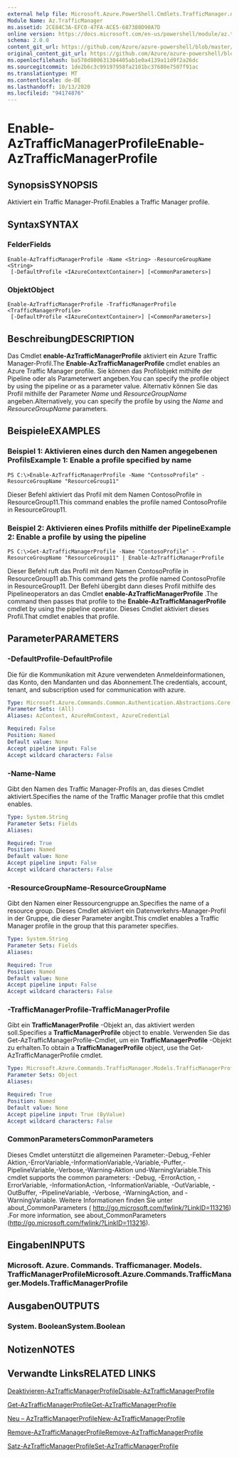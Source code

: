 ```yaml
---
external help file: Microsoft.Azure.PowerShell.Cmdlets.TrafficManager.dll-Help.xml
Module Name: Az.TrafficManager
ms.assetid: 2CE84C3A-EFC0-47FA-ACE5-687380D90A7D
online version: https://docs.microsoft.com/en-us/powershell/module/az.trafficmanager/enable-aztrafficmanagerprofile
schema: 2.0.0
content_git_url: https://github.com/Azure/azure-powershell/blob/master/src/TrafficManager/TrafficManager/help/Enable-AzTrafficManagerProfile.md
original_content_git_url: https://github.com/Azure/azure-powershell/blob/master/src/TrafficManager/TrafficManager/help/Enable-AzTrafficManagerProfile.md
ms.openlocfilehash: ba578d800631304405ab1e0a4139a11d9f2a26dc
ms.sourcegitcommit: 1de2b6c3c99197958fa2101bc37680e7507f91ac
ms.translationtype: MT
ms.contentlocale: de-DE
ms.lasthandoff: 10/13/2020
ms.locfileid: "94174876"
---
```

# <span data-ttu-id="5c933-101">Enable-AzTrafficManagerProfile</span><span class="sxs-lookup"><span data-stu-id="5c933-101">Enable-AzTrafficManagerProfile</span></span>

## <span data-ttu-id="5c933-102">Synopsis</span><span class="sxs-lookup"><span data-stu-id="5c933-102">SYNOPSIS</span></span>
<span data-ttu-id="5c933-103">Aktiviert ein Traffic Manager-Profil.</span><span class="sxs-lookup"><span data-stu-id="5c933-103">Enables a Traffic Manager profile.</span></span>

## <span data-ttu-id="5c933-104">Syntax</span><span class="sxs-lookup"><span data-stu-id="5c933-104">SYNTAX</span></span>

### <span data-ttu-id="5c933-105">Felder</span><span class="sxs-lookup"><span data-stu-id="5c933-105">Fields</span></span>
```
Enable-AzTrafficManagerProfile -Name <String> -ResourceGroupName <String>
 [-DefaultProfile <IAzureContextContainer>] [<CommonParameters>]
```

### <span data-ttu-id="5c933-106">Objekt</span><span class="sxs-lookup"><span data-stu-id="5c933-106">Object</span></span>
```
Enable-AzTrafficManagerProfile -TrafficManagerProfile <TrafficManagerProfile>
 [-DefaultProfile <IAzureContextContainer>] [<CommonParameters>]
```

## <span data-ttu-id="5c933-107">Beschreibung</span><span class="sxs-lookup"><span data-stu-id="5c933-107">DESCRIPTION</span></span>
<span data-ttu-id="5c933-108">Das Cmdlet **enable-AzTrafficManagerProfile** aktiviert ein Azure Traffic Manager-Profil.</span><span class="sxs-lookup"><span data-stu-id="5c933-108">The **Enable-AzTrafficManagerProfile** cmdlet enables an Azure Traffic Manager profile.</span></span>
<span data-ttu-id="5c933-109">Sie können das Profilobjekt mithilfe der Pipeline oder als Parameterwert angeben.</span><span class="sxs-lookup"><span data-stu-id="5c933-109">You can specify the profile object by using the pipeline or as a parameter value.</span></span>
<span data-ttu-id="5c933-110">Alternativ können Sie das Profil mithilfe der Parameter *Name* und *ResourceGroupName* angeben.</span><span class="sxs-lookup"><span data-stu-id="5c933-110">Alternatively, you can specify the profile by using the *Name* and *ResourceGroupName* parameters.</span></span>

## <span data-ttu-id="5c933-111">Beispiele</span><span class="sxs-lookup"><span data-stu-id="5c933-111">EXAMPLES</span></span>

### <span data-ttu-id="5c933-112">Beispiel 1: Aktivieren eines durch den Namen angegebenen Profils</span><span class="sxs-lookup"><span data-stu-id="5c933-112">Example 1: Enable a profile specified by name</span></span>
```
PS C:\>Enable-AzTrafficManagerProfile -Name "ContosoProfile" -ResourceGroupName "ResourceGroup11"
```

<span data-ttu-id="5c933-113">Dieser Befehl aktiviert das Profil mit dem Namen ContosoProfile in ResourceGroup11.</span><span class="sxs-lookup"><span data-stu-id="5c933-113">This command enables the profile named ContosoProfile in ResourceGroup11.</span></span>

### <span data-ttu-id="5c933-114">Beispiel 2: Aktivieren eines Profils mithilfe der Pipeline</span><span class="sxs-lookup"><span data-stu-id="5c933-114">Example 2: Enable a profile by using the pipeline</span></span>
```
PS C:\>Get-AzTrafficManagerProfile -Name "ContosoProfile" -ResourceGroupName "ResourceGroup11" | Enable-AzTrafficManagerProfile
```

<span data-ttu-id="5c933-115">Dieser Befehl ruft das Profil mit dem Namen ContosoProfile in ResourceGroup11 ab.</span><span class="sxs-lookup"><span data-stu-id="5c933-115">This command gets the profile named ContosoProfile in ResourceGroup11.</span></span>
<span data-ttu-id="5c933-116">Der Befehl übergibt dann dieses Profil mithilfe des Pipelineoperators an das Cmdlet **enable-AzTrafficManagerProfile** .</span><span class="sxs-lookup"><span data-stu-id="5c933-116">The command then passes that profile to the **Enable-AzTrafficManagerProfile** cmdlet by using the pipeline operator.</span></span>
<span data-ttu-id="5c933-117">Dieses Cmdlet aktiviert dieses Profil.</span><span class="sxs-lookup"><span data-stu-id="5c933-117">That cmdlet enables that profile.</span></span>

## <span data-ttu-id="5c933-118">Parameter</span><span class="sxs-lookup"><span data-stu-id="5c933-118">PARAMETERS</span></span>

### <span data-ttu-id="5c933-119">-DefaultProfile</span><span class="sxs-lookup"><span data-stu-id="5c933-119">-DefaultProfile</span></span>
<span data-ttu-id="5c933-120">Die für die Kommunikation mit Azure verwendeten Anmeldeinformationen, das Konto, den Mandanten und das Abonnement.</span><span class="sxs-lookup"><span data-stu-id="5c933-120">The credentials, account, tenant, and subscription used for communication with azure.</span></span>

```yaml
Type: Microsoft.Azure.Commands.Common.Authentication.Abstractions.Core.IAzureContextContainer
Parameter Sets: (All)
Aliases: AzContext, AzureRmContext, AzureCredential

Required: False
Position: Named
Default value: None
Accept pipeline input: False
Accept wildcard characters: False
```

### <span data-ttu-id="5c933-121">-Name</span><span class="sxs-lookup"><span data-stu-id="5c933-121">-Name</span></span>
<span data-ttu-id="5c933-122">Gibt den Namen des Traffic Manager-Profils an, das dieses Cmdlet aktiviert.</span><span class="sxs-lookup"><span data-stu-id="5c933-122">Specifies the name of the Traffic Manager profile that this cmdlet enables.</span></span>

```yaml
Type: System.String
Parameter Sets: Fields
Aliases:

Required: True
Position: Named
Default value: None
Accept pipeline input: False
Accept wildcard characters: False
```

### <span data-ttu-id="5c933-123">-ResourceGroupName</span><span class="sxs-lookup"><span data-stu-id="5c933-123">-ResourceGroupName</span></span>
<span data-ttu-id="5c933-124">Gibt den Namen einer Ressourcengruppe an.</span><span class="sxs-lookup"><span data-stu-id="5c933-124">Specifies the name of a resource group.</span></span>
<span data-ttu-id="5c933-125">Dieses Cmdlet aktiviert ein Datenverkehrs-Manager-Profil in der Gruppe, die dieser Parameter angibt.</span><span class="sxs-lookup"><span data-stu-id="5c933-125">This cmdlet enables a Traffic Manager profile in the group that this parameter specifies.</span></span>

```yaml
Type: System.String
Parameter Sets: Fields
Aliases:

Required: True
Position: Named
Default value: None
Accept pipeline input: False
Accept wildcard characters: False
```

### <span data-ttu-id="5c933-126">-TrafficManagerProfile</span><span class="sxs-lookup"><span data-stu-id="5c933-126">-TrafficManagerProfile</span></span>
<span data-ttu-id="5c933-127">Gibt ein **TrafficManagerProfile** -Objekt an, das aktiviert werden soll.</span><span class="sxs-lookup"><span data-stu-id="5c933-127">Specifies a **TrafficManagerProfile** object to enable.</span></span>
<span data-ttu-id="5c933-128">Verwenden Sie das Get-AzTrafficManagerProfile-Cmdlet, um ein **TrafficManagerProfile** -Objekt zu erhalten.</span><span class="sxs-lookup"><span data-stu-id="5c933-128">To obtain a **TrafficManagerProfile** object, use the Get-AzTrafficManagerProfile cmdlet.</span></span>

```yaml
Type: Microsoft.Azure.Commands.TrafficManager.Models.TrafficManagerProfile
Parameter Sets: Object
Aliases:

Required: True
Position: Named
Default value: None
Accept pipeline input: True (ByValue)
Accept wildcard characters: False
```

### <span data-ttu-id="5c933-129">CommonParameters</span><span class="sxs-lookup"><span data-stu-id="5c933-129">CommonParameters</span></span>
<span data-ttu-id="5c933-130">Dieses Cmdlet unterstützt die allgemeinen Parameter:-Debug,-Fehler Aktion,-ErrorVariable,-InformationVariable,-Variable,-Puffer,-PipelineVariable,-Verbose,-Warning-Aktion und-WarningVariable.</span><span class="sxs-lookup"><span data-stu-id="5c933-130">This cmdlet supports the common parameters: -Debug, -ErrorAction, -ErrorVariable, -InformationAction, -InformationVariable, -OutVariable, -OutBuffer, -PipelineVariable, -Verbose, -WarningAction, and -WarningVariable.</span></span> <span data-ttu-id="5c933-131">Weitere Informationen finden Sie unter about_CommonParameters ( http://go.microsoft.com/fwlink/?LinkID=113216) .</span><span class="sxs-lookup"><span data-stu-id="5c933-131">For more information, see about_CommonParameters (http://go.microsoft.com/fwlink/?LinkID=113216).</span></span>

## <span data-ttu-id="5c933-132">Eingaben</span><span class="sxs-lookup"><span data-stu-id="5c933-132">INPUTS</span></span>

### <span data-ttu-id="5c933-133">Microsoft. Azure. Commands. Trafficmanager. Models. TrafficManagerProfile</span><span class="sxs-lookup"><span data-stu-id="5c933-133">Microsoft.Azure.Commands.TrafficManager.Models.TrafficManagerProfile</span></span>

## <span data-ttu-id="5c933-134">Ausgaben</span><span class="sxs-lookup"><span data-stu-id="5c933-134">OUTPUTS</span></span>

### <span data-ttu-id="5c933-135">System. Boolean</span><span class="sxs-lookup"><span data-stu-id="5c933-135">System.Boolean</span></span>

## <span data-ttu-id="5c933-136">Notizen</span><span class="sxs-lookup"><span data-stu-id="5c933-136">NOTES</span></span>

## <span data-ttu-id="5c933-137">Verwandte Links</span><span class="sxs-lookup"><span data-stu-id="5c933-137">RELATED LINKS</span></span>

[<span data-ttu-id="5c933-138">Deaktivieren-AzTrafficManagerProfile</span><span class="sxs-lookup"><span data-stu-id="5c933-138">Disable-AzTrafficManagerProfile</span></span>](./Disable-AzTrafficManagerProfile.md)

[<span data-ttu-id="5c933-139">Get-AzTrafficManagerProfile</span><span class="sxs-lookup"><span data-stu-id="5c933-139">Get-AzTrafficManagerProfile</span></span>](./Get-AzTrafficManagerProfile.md)

[<span data-ttu-id="5c933-140">Neu – AzTrafficManagerProfile</span><span class="sxs-lookup"><span data-stu-id="5c933-140">New-AzTrafficManagerProfile</span></span>](./New-AzTrafficManagerProfile.md)

[<span data-ttu-id="5c933-141">Remove-AzTrafficManagerProfile</span><span class="sxs-lookup"><span data-stu-id="5c933-141">Remove-AzTrafficManagerProfile</span></span>](./Remove-AzTrafficManagerProfile.md)

[<span data-ttu-id="5c933-142">Satz-AzTrafficManagerProfile</span><span class="sxs-lookup"><span data-stu-id="5c933-142">Set-AzTrafficManagerProfile</span></span>](./Set-AzTrafficManagerProfile.md)


